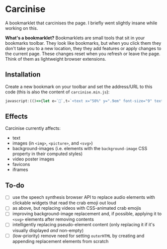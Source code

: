 # Carcinise

A bookmarklet that carcinises the page. I briefly went slightly insane while working on this.

**What's a bookmarklet?** Bookmarklets are small tools that sit in your bookmarks toolbar. They look like bookmarks, but when you click them they don't take you to a new location, they they add features or apply changes to the current page. These changes reset when you refresh or leave the page. Think of them as lightweight browser extensions.

## Installation

Create a new bookmark on your toolbar and set the address/URL to this code (this is also the content of `carcinise.min.js`):

```javascript
javascript:(()=>{let e=`🦀`,t=`<text x="50%" y=".9em" font-size="9" text-anchor="middle">${e}</text>`,r=`data:image/svg+xml,${encodeURIComponent(`<svg xmlns="http://www.w3.org/2000/svg" viewBox="0 0 10 10">${t}</svg>`)}`,a=`<svg viewBox="0 0 10 10">${t}</svg>`,s=()=>.25>Math.random();if(!document.getElementById("crab-style")){let c=document.head.appendChild(document.createElement("style"));c.id="crab-style",c.innerHTML=`.carcinised-bg{background:url("${r}") center no-repeat!important; background-size:contain!important;}`}function i(t){return t.replaceAll(/\d+|\p{Emoji}|(?!<[\p{L}])([\p{L}]+?)(?![\p{L}])/gmu,t=>s()?e:t)}function o(e){switch("none"!==getComputedStyle(e).getPropertyValue("background-image")&&e.classList.add("carcinised-bg"),e.tagName){case"INPUT":case"TEXTAREA":["value","placeholder"].forEach(t=>e[t]=i(e[t]));break;case"IMG":e.src=e.srcset=r,e.alt=i(e.alt);break;case"PICTURE":e.querySelectorAll("source").forEach(e=>e.src=e.srcset=r);break;case"VIDEO":e.poster=r;break;case"svg":e.innerHTML=t,e.querySelector("text").setAttribute("font-size",.9*parseInt(Math.max(e.getAttribute("width"),e.getAttribute("height"),e.getAttribute("viewBox").split(/\s+/)[2],e.getAttribute("viewBox").split(/\s+/)[3])));break;case"IFRAME":e.outerHTML=a}}function n(e){[...e.childNodes].forEach(e=>{if(void 0!==e)switch(e.nodeType){case 3:e.textContent=i(e.textContent);break;case 1:s()&&o(e);case 9:case 11:e.hasChildNodes()&&n(e)}})}n(document.body),document.title=i(document.title),document.querySelectorAll(`[rel~="icon"],[href$=".ico"]`).forEach(e=>e.href=r)})()
```

## Effects

Carcinise currently affects:

* text
* images (in `<img>`, `<picture>`, and `<svg>`)
* background-images (i.e. elements with the `background-image` CSS property in their computed styles)
* video poster images
* favicons
* iframes

## To-do

- [ ] use the speech synthesis browser API to replace audio elements with clickable widgets that read the crab emoji out loud
- [ ] as above, but replacing videos with CSS-animated crab emojis
- [ ] improving background-image replacement and, if possible, applying it to `<svg>` elements after removing contents
- [ ] intelligently replacing pseudo-element content (only replacing it if it's visually displayed *and* non-empty)
- [ ] (low-priority) remove need for setting `outerHTML` by creating and appending replacement elements from scratch
